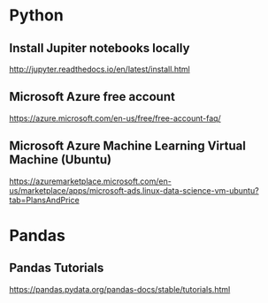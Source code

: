 # Python
## Install Jupiter notebooks locally
http://jupyter.readthedocs.io/en/latest/install.html

## Microsoft Azure free account
https://azure.microsoft.com/en-us/free/free-account-faq/

## Microsoft Azure Machine Learning Virtual Machine (Ubuntu)
https://azuremarketplace.microsoft.com/en-us/marketplace/apps/microsoft-ads.linux-data-science-vm-ubuntu?tab=PlansAndPrice

# Pandas 
## Pandas Tutorials
https://pandas.pydata.org/pandas-docs/stable/tutorials.html






